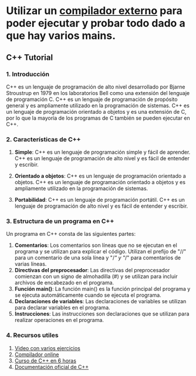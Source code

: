 # Utilizar un [compilador externo](https://www.programiz.com/cpp-programming/online-compiler/) para poder ejecutar y probar todo dado a que hay varios mains.

## C++ Tutorial

### 1. Introducción

C++ es un lenguaje de programación de alto nivel desarrollado por Bjarne Stroustrup en 1979 en los laboratorios Bell como una extensión del lenguaje de programación C. C++ es un lenguaje de programación de propósito general y es ampliamente utilizado en la programación de sistemas. C++ es un lenguaje de programación orientado a objetos y es una extensión de C, por lo que la mayoría de los programas de C también se pueden ejecutar en C++.

### 2. Características de C++

1. **Simple**: C++ es un lenguaje de programación simple y fácil de aprender. C++ es un lenguaje de programación de alto nivel y es fácil de entender y escribir.

2. **Orientado a objetos**: C++ es un lenguaje de programación orientado a objetos. C++ es un lenguaje de programación orientado a objetos y es ampliamente utilizado en la programación de sistemas.

3. **Portabilidad**: C++ es un lenguaje de programación portátil. C++ es un lenguaje de programación de alto nivel y es fácil de entender y escribir.

### 3. Estructura de un programa en C++

Un programa en C++ consta de las siguientes partes:

1. **Comentarios**: Los comentarios son líneas que no se ejecutan en el programa y se utilizan para explicar el código. Utilizan el prefijo de "//" para un comentario de una sola línea y "/*" y "*/" para comentarios de varias líneas.
2. **Directivas del preprocesador**: Las directivas del preprocesador comienzan con un signo de almohadilla (#) y se utilizan para incluir archivos de encabezado en el programa.
3. **Función main()**: La función main() es la función principal del programa y se ejecuta automáticamente cuando se ejecuta el programa.
4. **Declaraciones de variables**: Las declaraciones de variables se utilizan para declarar variables en el programa.
5. **Instrucciones**: Las instrucciones son declaraciones que se utilizan para realizar operaciones en el programa.

### 4. Recursos utiles

1. [Video con varios ejercicios](https://youtu.be/jTJvyKZDFsY?si=08yFTo-TrT1o-JdV)
2. [Compilador online](https://www.programiz.com/cpp-programming/online-compiler/)
3. [Curso de C++ en 6 horas](https://www.youtube.com/watch?v=-TkoO8Z07hI)
4. [Documentación oficial de C++](https://www.cplusplus.com/doc/tutorial/)